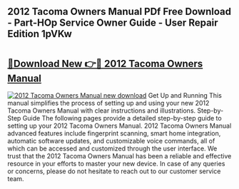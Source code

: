 ## 2012 Tacoma Owners Manual PDf Free Download - Part-HOp Service Owner Guide - User Repair Edition 1pVKw

# <h2><a href="http://bc418.oget.top/?id=2012+Tacoma+Owners+Manual">🔗Download New 👉🔴 2012 Tacoma Owners Manual</a></h2>

[![2012 Tacoma Owners Manual new download](https://i.imgur.com/5g1atiW.png)](http://bc418.oget.top/?id=2012+Tacoma+Owners+Manual)
Get Up and Running This manual simplifies the process of setting up and using your new 2012 Tacoma Owners Manual with clear instructions and illustrations. Step-by-Step Guide The following pages provide a detailed step-by-step guide to setting up your 2012 Tacoma Owners Manual. 2012 Tacoma Owners Manual advanced features include fingerprint scanning, smart home integration, automatic software updates, and customizable voice commands, all of which can be accessed and customized through the user interface. We trust that the 2012 Tacoma Owners Manual has been a reliable and effective resource in your efforts to master your new device. In case of any queries or concerns, please do not hesitate to reach out to our customer service team.
